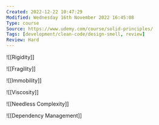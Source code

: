 ```yaml
---
Created: 2022-12-22 10:47:29
Modified: Wednesday 16th November 2022 16:45:08
Type: course
Source: https://www.udemy.com/course/solid-principles/
Tags: [development/clean-code/design-smell, review]
Review: Hard
---
```


![[Rigidity]]

![[Fragility]]

![[Immobility]]

![[Viscosity]]

![[Needless Complexity]]

![[Dependency Management]]
